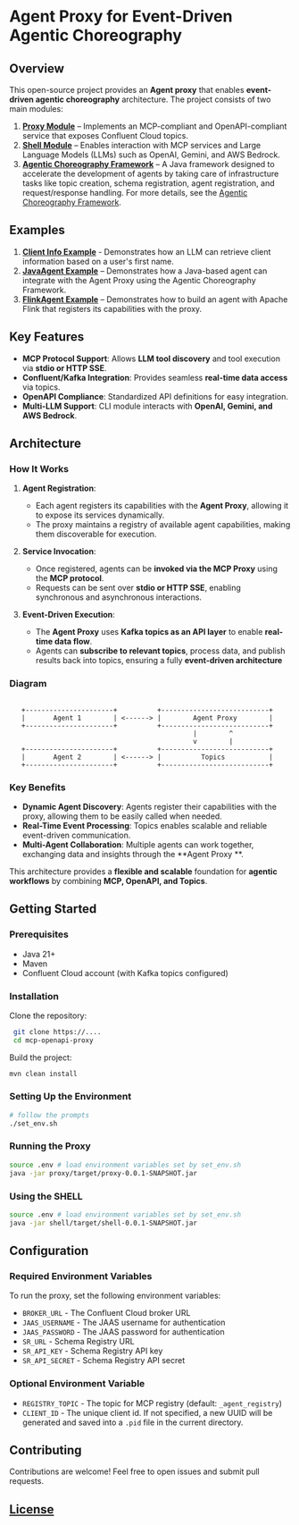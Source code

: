# Agent Proxy for Event-Driven Agentic Choreography

## Overview

This open-source project provides an **Agent proxy** that enables **event-driven agentic choreography**
architecture. The project consists of two main modules:

1. **[Proxy Module](proxy/README.md)** – Implements an MCP-compliant and OpenAPI-compliant service that exposes
   Confluent Cloud topics.
2. **[Shell Module](shell/README.md)** – Enables interaction with MCP services and Large Language Models (LLMs) such
   as OpenAI, Gemini, and AWS Bedrock.
3. **[Agentic Choreography Framework](frameworks/agent-proxy-framework/README.md)** – A Java framework designed to accelerate the development of agents by taking care
   of infrastructure tasks like topic creation, schema registration, agent registration, and request/response handling.
   For more details, see the [Agentic Choreography Framework](frameworks/java/README.md).

## Examples

1. **[Client Info Example](examples/client_info.md)** - Demonstrates how an LLM can retrieve client information based on
   a user's first name.
2. **[JavaAgent Example](examples/JavaAgent/README.md)** – Demonstrates how a Java-based agent can integrate with the
   Agent Proxy using the Agentic Choreography Framework.
3. **[FlinkAgent Example](examples/FlinkAgent/README.md)** – Demonstrates how to build an agent with Apache Flink that
   registers its capabilities with the proxy.

## Key Features

- **MCP Protocol Support**: Allows **LLM tool discovery** and tool execution via **stdio or HTTP SSE**.
- **Confluent/Kafka Integration**: Provides seamless **real-time data access** via topics.
- **OpenAPI Compliance**: Standardized API definitions for easy integration.
- **Multi-LLM Support**: CLI module interacts with **OpenAI, Gemini, and AWS Bedrock**.

## Architecture

### **How It Works**

1. **Agent Registration**:
    - Each agent registers its capabilities with the **Agent Proxy**, allowing it to expose its services dynamically.
    - The proxy maintains a registry of available agent capabilities, making them discoverable for execution.

2. **Service Invocation**:
    - Once registered, agents can be **invoked via the MCP Proxy** using the **MCP protocol**.
    - Requests can be sent over **stdio or HTTP SSE**, enabling synchronous and asynchronous interactions.

3. **Event-Driven Execution**:
    - The **Agent Proxy** uses **Kafka topics as an API layer** to enable **real-time data flow**.
    - Agents can **subscribe to relevant topics**, process data, and publish results back into topics, ensuring
      a fully **event-driven architecture**

### **Diagram**

```

   +----------------------+          +---------------------------+
   |       Agent 1        | <------> |        Agent Proxy        |
   +----------------------+          +---------------------------+
                                              |        ^
                                              v        |
   +----------------------+          +---------------------------+
   |       Agent 2        | <------> |          Topics           |
   +----------------------+          +---------------------------+
```

### **Key Benefits**

- **Dynamic Agent Discovery**: Agents register their capabilities with the proxy, allowing them to be easily called when
  needed.
- **Real-Time Event Processing**: Topics enables scalable and reliable event-driven communication.
- **Multi-Agent Collaboration**: Multiple agents can work together, exchanging data and insights through the **Agent Proxy
  **.

This architecture provides a **flexible and scalable** foundation for **agentic workflows** by combining **MCP, OpenAPI,
and Topics**.

## Getting Started

### Prerequisites

- Java 21+
- Maven
- Confluent Cloud account (with Kafka topics configured)

### Installation

Clone the repository:

```sh
 git clone https://....
 cd mcp-openapi-proxy
```

Build the project:

```sh
mvn clean install
```

### Setting Up the Environment

```sh
# follow the prompts
./set_env.sh
```

### Running the Proxy

```sh
source .env # load environment variables set by set_env.sh
java -jar proxy/target/proxy-0.0.1-SNAPSHOT.jar
```

### Using the SHELL

```sh
source .env # load environment variables set by set_env.sh
java -jar shell/target/shell-0.0.1-SNAPSHOT.jar
```

## Configuration

### Required Environment Variables

To run the proxy, set the following environment variables:

- `BROKER_URL` - The Confluent Cloud broker URL
- `JAAS_USERNAME` - The JAAS username for authentication
- `JAAS_PASSWORD` - The JAAS password for authentication
- `SR_URL` - Schema Registry URL
- `SR_API_KEY` - Schema Registry API key
- `SR_API_SECRET` - Schema Registry API secret

### Optional Environment Variable

- `REGISTRY_TOPIC` - The topic for MCP registry (default: `_agent_registry`)
- `CLIENT_ID` - The unique client id. If not specified, a new UUID will be generated and saved into a `.pid` file in the current directory.

## Contributing

Contributions are welcome! Feel free to open issues and submit pull requests.

## [License](LICENSE)
